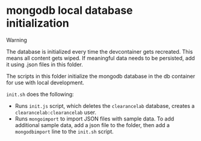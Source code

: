 # mongodb local database initialization

> [!WARNING]
> The database is initialized every time the devcontainer gets recreated. This means all content gets wiped. If meaningful data needs to be persisted, add it using .json files in this folder.
 
The scripts in this folder initialize the mongodb database in the db container for use with local development.

`init.sh` does the following:

- Runs `init.js` script, which deletes the `clearancelab` database, creates a `clearancelab:clearancelab` user.
- Runs `mongoimport` to import JSON files with sample data.
To add additional sample data, add a json file to the folder, then add a `mongodbimport` line to the `init.sh` script.

